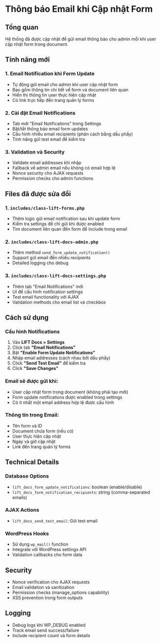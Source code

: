 # Thông báo Email khi Cập nhật Form

## Tổng quan
Hệ thống đã được cập nhật để gửi email thông báo cho admin mỗi khi user cập nhật form trong document.

## Tính năng mới

### 1. Email Notification khi Form Update
- Tự động gửi email cho admin khi user cập nhật form
- Bao gồm thông tin chi tiết về form và document liên quan
- Hiển thị thông tin user thực hiện cập nhật
- Có link trực tiếp đến trang quản lý forms

### 2. Cài đặt Email Notifications
- Tab mới "Email Notifications" trong Settings
- Bật/tắt thông báo email form updates
- Cấu hình nhiều email recipients (phân cách bằng dấu phẩy)
- Tính năng gửi test email để kiểm tra

### 3. Validation và Security
- Validate email addresses khi nhập
- Fallback về admin email nếu không có email hợp lệ
- Nonce security cho AJAX requests
- Permission checks cho admin functions

## Files đã được sửa đổi

### 1. `includes/class-lift-forms.php`
- Thêm logic gửi email notification sau khi update form
- Kiểm tra settings để chỉ gửi khi được enabled
- Tìm document liên quan đến form để include trong email

### 2. `includes/class-lift-docs-admin.php`
- Thêm method `send_form_update_notification()`
- Support gửi email đến nhiều recipients
- Detailed logging cho debug

### 3. `includes/class-lift-docs-settings.php`
- Thêm tab "Email Notifications" mới
- UI để cấu hình notification settings
- Test email functionality với AJAX
- Validation methods cho email list và checkbox

## Cách sử dụng

### Cấu hình Notifications
1. Vào **LIFT Docs > Settings**
2. Click tab **"Email Notifications"**
3. Bật **"Enable Form Update Notifications"**
4. Nhập email addresses (cách nhau bởi dấu phẩy)
5. Click **"Send Test Email"** để kiểm tra
6. Click **"Save Changes"**

### Email sẽ được gửi khi:
- User cập nhật form trong document (không phải tạo mới)
- Form update notifications được enabled trong settings
- Có ít nhất một email address hợp lệ được cấu hình

### Thông tin trong Email:
- Tên form và ID
- Document chứa form (nếu có)
- User thực hiện cập nhật
- Ngày và giờ cập nhật
- Link đến trang quản lý forms

## Technical Details

### Database Options
- `lift_docs_form_update_notifications`: boolean (enable/disable)
- `lift_docs_form_notification_recipients`: string (comma-separated emails)

### AJAX Actions
- `lift_docs_send_test_email`: Gửi test email

### WordPress Hooks
- Sử dụng `wp_mail()` function
- Integrate với WordPress settings API
- Validation callbacks cho form data

## Security
- Nonce verification cho AJAX requests
- Email validation và sanitization
- Permission checks (manage_options capability)
- XSS prevention trong form outputs

## Logging
- Debug logs khi WP_DEBUG enabled
- Track email send success/failure
- Include recipient count và form details
